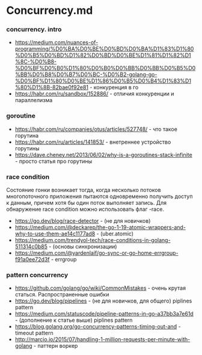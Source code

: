 # Concurrency.md

### concurrency. intro
* https://medium.com/nuances-of-programming/%D0%BA%D0%BE%D0%BD%D0%BA%D1%83%D1%80%D0%B5%D0%BD%D1%82%D0%BD%D0%BE%D1%81%D1%82%D1%8C-%D0%B8-%D0%BF%D0%B0%D1%80%D0%B0%D0%BB%D0%BB%D0%B5%D0%BB%D0%B8%D0%B7%D0%BC-%D0%B2-golang-go-%D0%BF%D1%80%D0%BE%D1%86%D0%B5%D0%B4%D1%83%D1%80%D1%8B-82bae0f92e81 - конкуренция в го
* https://habr.com/ru/sandbox/152886/ - отличия конкуренции и параллелизма

### goroutine
* https://habr.com/ru/companies/otus/articles/527748/ - что такое горутина
* https://habr.com/ru/articles/141853/ - внетреннее устройство горутины
* https://dave.cheney.net/2013/06/02/why-is-a-goroutines-stack-infinite - просто статья про горутины

### race condition

Состояние гонки возникает тогда, когда несколько потоков многопоточного приложения пытаются одновременно получить доступ к данным, причем хотя бы один поток выполняет запись.
Для обнаружение race condition можно использовать флаг -race.


* https://go.dev/blog/race-detector - (не для новичков)
* https://medium.com/@deckarep/the-go-1-19-atomic-wrappers-and-why-to-use-them-ae14c1177ad8 - (uber.atomic)
* https://medium.com/trendyol-tech/race-conditions-in-golang-511314c0b85 - (основы синхронизации)
* https://medium.com/@yardenlaif/go-sync-or-go-home-errgroup-f91a0ee72d3f - errgroup

### pattern concurrency
* https://github.com/golang/go/wiki/CommonMistakes - очень крутая статься. Распространенные ошибки
* https://go.dev/blog/pipelines - (не для новичков, для общего) piplines pattern
* https://medium.com/statuscode/pipeline-patterns-in-go-a37bb3a7e61d - (дополнение к статье выше) piplines pattern
* https://blog.golang.org/go-concurrency-patterns-timing-out-and - timeout pattern
* http://marcio.io/2015/07/handling-1-million-requests-per-minute-with-golang - паттерн воркер